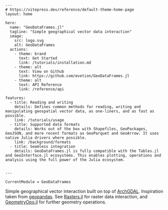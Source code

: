 ```@raw html
---
# https://vitepress.dev/reference/default-theme-home-page
layout: home

hero:
  name: "GeoDataFrames.jl"
  tagline: "Simple geographical vector data interaction"
  image:
    src: logo.svg
    alt: GeoDataFrames
  actions:
    - theme: brand
      text: Get Started
      link: /tutorials/installation.md
    - theme: alt
      text: View on Github
      link: https://github.com/evetion/GeoDataFrames.jl
    - theme: alt
      text: API Reference
      link: /reference/api
      
features:
  - title: Reading and writing
    details: Defines common methods for reading, writing and manipulating geospatial vector data, as one-liners, and as fast as possible.
    link: /tutorials/usage
  - title: Supported data formats
    details: Works out of the box with Shapefiles, GeoPackages, GeoJSON, and more recent formats as GeoParquet and GeoArrow. It uses native Julia drivers where possible.
    link: /background/formats
  - title: Seamless integration
    details: GeoDataFrames.jl is fully compatible with the Tables.jl and GeoInterface.jl ecosystems. This enables plotting, operations and analysis using the full power of the Julia ecosystem.


---
```

```@meta
CurrentModule = GeoDataFrames
```

Simple geographical vector interaction built on top of [ArchGDAL](https://github.com/yeesian/ArchGDAL.jl/). Inspiration taken from [geopandas](https://geopandas.org). See [Rasters.jl](https://rafaqz.github.io/Rasters.jl/) for raster data interaction, and [GeometryOps.jl](https://juliageo.org/GeometryOps.jl) for further geometry operations.
